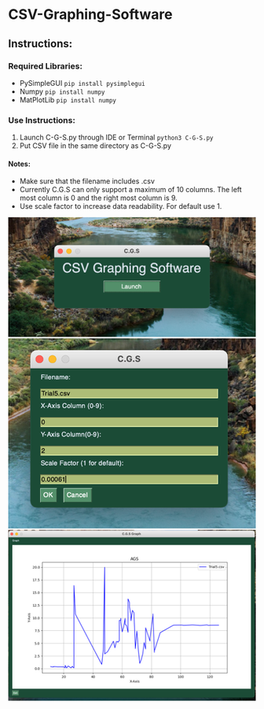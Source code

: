 # CSV-Graphing-Software

## Instructions:

### Required Libraries: 
* PySimpleGUI
`pip install pysimplegui`
* Numpy
`pip install numpy`
* MatPlotLib
`pip install numpy`

### Use Instructions:
1. Launch C-G-S.py through IDE or Terminal
`python3 C-G-S.py`
3. Put CSV file in the same directory as C-G-S.py

#### Notes:
* Make sure that the filename includes .csv
* Currently C.G.S can only support a maximum of 10 columns. The left most column is 0 and the right most column is 9.
* Use scale factor to increase data readability. For default use 1. 

![Home](CGS-mainscreen.png)
![Data](CGS-Datascreen.png)
![Graph](CGS-Graph.png)

